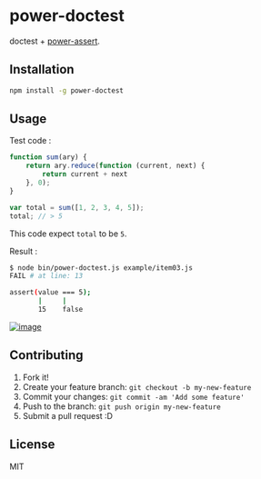 # power-doctest

doctest + [power-assert](https://github.com/twada/power-assert "power-assert").

## Installation

``` sh
npm install -g power-doctest
```

## Usage

Test code :

``` js
function sum(ary) {
    return ary.reduce(function (current, next) {
        return current + next
    }, 0);
}

var total = sum([1, 2, 3, 4, 5]);
total; // > 5
```

This code expect ``total`` to be ``5``.

Result :

``` sh
$ node bin/power-doctest.js example/item03.js
FAIL # at line: 13

assert(value === 5);
       |     |
       15    false
```

[![image](http://img.youtube.com/vi/uvcdBLm93aA/0.jpg)](http://www.youtube.com/watch?v=uvcdBLm93aA)

## Contributing

1. Fork it!
2. Create your feature branch: `git checkout -b my-new-feature`
3. Commit your changes: `git commit -am 'Add some feature'`
4. Push to the branch: `git push origin my-new-feature`
5. Submit a pull request :D

## License

MIT